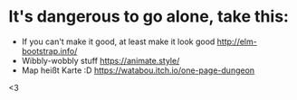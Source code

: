 # It's dangerous to go alone, take this:

- If you can't make it good, at least make it look good <http://elm-bootstrap.info/>
- Wibbly-wobbly stuff <https://animate.style/>
- Map heißt Karte :D <https://watabou.itch.io/one-page-dungeon>

<3